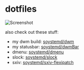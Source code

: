 # dotfiles

![Screenshot](Screenshot.jpg)

also check out these stuff:

- my dwm build: [soystemd/dwm](https://github.com/soystemd/dwm)
- my statusbar: [soystemd/dwmBar](https://github.com/soystemd/dwmbar)
- dmenu: [soystemd/dmenu](https://github.com/soystemd/dmenu)
- slock: [soystemd/slock](https://github.com/soystemd/slock)
- sxiv: [soystemd/sxiv-flexipatch](https://github.com/soystemd/sxiv-flexipatch)

